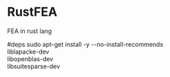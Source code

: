 # RustFEA
FEA in rust lang

#deps
sudo apt-get install -y --no-install-recommends \
    liblapacke-dev \
    libopenblas-dev \
    libsuitesparse-dev